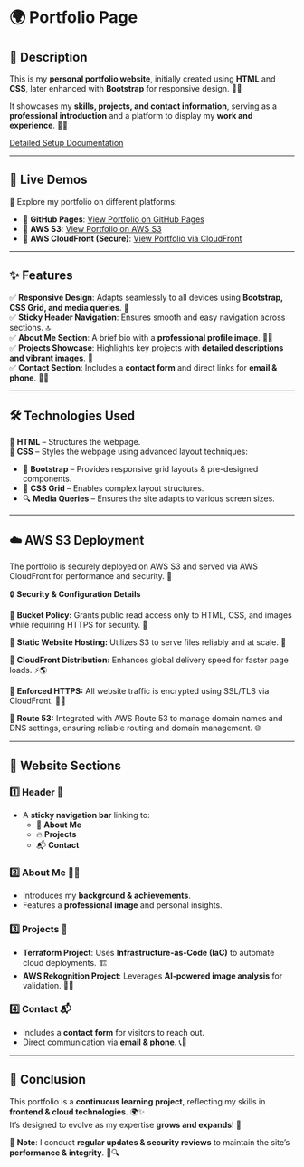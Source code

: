 # **🌍 Portfolio Page**  

## **📜 Description**  
This is my **personal portfolio website**, initially created using **HTML** and **CSS**, later enhanced with **Bootstrap** for responsive design. 🎨📱  

It showcases my **skills, projects, and contact information**, serving as a **professional introduction** and a platform to display my **work and experience**. 💼🎯  

[Detailed Setup Documentation](https://github.com/awscloudgirl/portfolio-page/blob/main/aws-deployment-guide.md)

---

## **🔗 Live Demos**  
🌟 Explore my portfolio on different platforms:  
- 🔹 **GitHub Pages**: [View Portfolio on GitHub Pages](https://awscloudgirl.github.io/portfolio-page/)  
- 🔹 **AWS S3**: [View Portfolio on AWS S3](http://awscg-portfolio.site.s3-website.eu-west-2.amazonaws.com/)  
- 🔹 **AWS CloudFront (Secure)**: [View Portfolio via CloudFront](https://dc7omfoccll6y.cloudfront.net)  

---

## **✨ Features**  
✅ **Responsive Design**: Adapts seamlessly to all devices using **Bootstrap, CSS Grid, and media queries**. 📲  
✅ **Sticky Header Navigation**: Ensures smooth and easy navigation across sections. 🔝  
✅ **About Me Section**: A brief bio with a **professional profile image**. 🧑‍💻  
✅ **Projects Showcase**: Highlights key projects with **detailed descriptions and vibrant images**. 🚀  
✅ **Contact Section**: Includes a **contact form** and direct links for **email & phone**. 📧📞  

---

## **🛠️ Technologies Used**  
🔹 **HTML** – Structures the webpage.  
🔹 **CSS** – Styles the webpage using advanced layout techniques:  
   - 🎨 **Bootstrap** – Provides responsive grid layouts & pre-designed components.  
   - 📏 **CSS Grid** – Enables complex layout structures.  
   - 🔍 **Media Queries** – Ensures the site adapts to various screen sizes.  

---

## ☁️ AWS S3 Deployment
The portfolio is securely deployed on AWS S3 and served via AWS CloudFront for performance and security. 🚀

🔒 **Security & Configuration Details**

🔹 **Bucket Policy:** Grants public read access only to HTML, CSS, and images while requiring HTTPS for security. 🔐

🔹 **Static Website Hosting:** Utilizes S3 to serve files reliably and at scale. 📂

🔹 **CloudFront Distribution:** Enhances global delivery speed for faster page loads. ⚡🌎

🔹 **Enforced HTTPS:** All website traffic is encrypted using SSL/TLS via CloudFront. 🔐🔗

🔹 **Route 53:** Integrated with AWS Route 53 to manage domain names and DNS settings, ensuring reliable routing and domain management. 🌐

---

## **📌 Website Sections**  

### **1️⃣ Header** 🏡  
- A **sticky navigation bar** linking to:  
  - 📜 **About Me**  
  - 🔥 **Projects**  
  - 📬 **Contact**  

### **2️⃣ About Me** 👩‍💻  
- Introduces my **background & achievements**.  
- Features a **professional image** and personal insights.  

### **3️⃣ Projects** 🚀  
- **Terraform Project**: Uses **Infrastructure-as-Code (IaC)** to automate cloud deployments. 🏗️  
- **AWS Rekognition Project**: Leverages **AI-powered image analysis** for validation. 🤖📸  

### **4️⃣ Contact** 📬  
- Includes a **contact form** for visitors to reach out.  
- Direct communication via **email & phone**. 📞💌  

---

## **📢 Conclusion**  

This portfolio is a **continuous learning project**, reflecting my skills in **frontend & cloud technologies**. 🌍✨  
It’s designed to evolve as my expertise **grows and expands**! 🚀  

📌 **Note**: I conduct **regular updates & security reviews** to maintain the site’s **performance & integrity**. 🔧🔍  



